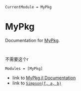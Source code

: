 ```@meta
CurrentModule = MyPkg
```

# MyPkg

Documentation for [MyPkg](https://github.com/Gudongyangg/MyPkg.jl).

```@contents
```

```@index
```

不需要这个r

```@autodocs
Modules = [MyPkg]
```


- link to [MyPkg.jl Documentation](@ref)
- link to [`Simpson(f, a, b)`](@ref)
